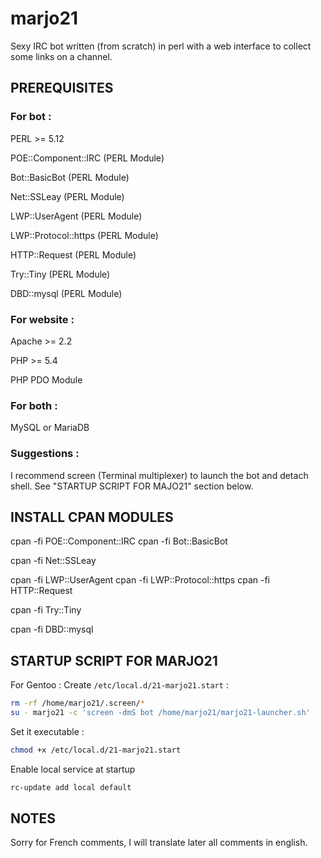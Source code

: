 marjo21
=======

Sexy IRC bot written (from scratch) in perl with a web interface to collect some links on a channel.

PREREQUISITES
-------------

### For bot :

PERL >= 5.12

POE::Component::IRC (PERL Module)

Bot::BasicBot (PERL Module)

Net::SSLeay (PERL Module)

LWP::UserAgent (PERL Module)

LWP::Protocol::https (PERL Module)

HTTP::Request (PERL Module)

Try::Tiny (PERL Module)

DBD::mysql (PERL Module)


### For website :

Apache >= 2.2

PHP >= 5.4

PHP PDO Module


### For both :

MySQL or MariaDB


### Suggestions :

I recommend screen (Terminal multiplexer) to launch the bot and detach shell.
See "STARTUP SCRIPT FOR MAJO21" section below. 


INSTALL CPAN MODULES
--------------------

cpan -fi POE::Component::IRC
cpan -fi Bot::BasicBot

cpan -fi Net::SSLeay 

cpan -fi LWP::UserAgent
cpan -fi LWP::Protocol::https
cpan -fi HTTP::Request

cpan -fi Try::Tiny

cpan -fi DBD::mysql


STARTUP SCRIPT FOR MARJO21
---------------------------

For Gentoo : Create `/etc/local.d/21-marjo21.start` :

```bash
rm -rf /home/marjo21/.screen/*
su - marjo21 -c 'screen -dmS bot /home/marjo21/marjo21-launcher.sh'
``` 

Set it executable : 

```bash
chmod +x /etc/local.d/21-marjo21.start
``` 

Enable local service at startup

```bash
rc-update add local default
``` 

NOTES
-----

Sorry for French comments, I will translate later all comments in english.
